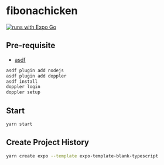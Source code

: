 # fibonachicken

[![runs with Expo Go](https://img.shields.io/badge/Runs%20with%20Expo%20Go-000.svg?style=flat-square&logo=EXPO&labelColor=f3f3f3&logoColor=000)](https://expo.dev/client)

## Pre-requisite
- [asdf](https://github.com/asdf-vm/asdf)

```zsh
asdf plugin add nodejs
asdf plugin add doppler
asdf install
doppler login
doppler setup
```

## Start
```zsh
yarn start
```

## Create Project History
```zsh
yarn create expo --template expo-template-blank-typescript
```
